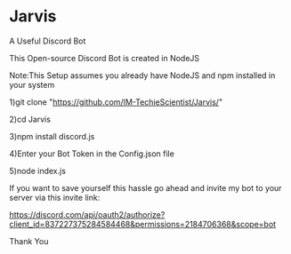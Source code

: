 # Jarvis
A Useful Discord Bot

This Open-source Discord Bot is created in NodeJS

Note:This Setup assumes you already have NodeJS and npm installed in your system

1)git clone "https://github.com/IM-TechieScientist/Jarvis/"

2)cd Jarvis

3)npm install discord.js

4)Enter your Bot Token in the Config.json file

5)node index.js

If you want to save yourself this hassle go ahead and invite my bot to your server via this invite link:

https://discord.com/api/oauth2/authorize?client_id=837227375284584468&permissions=2184706368&scope=bot

Thank You
